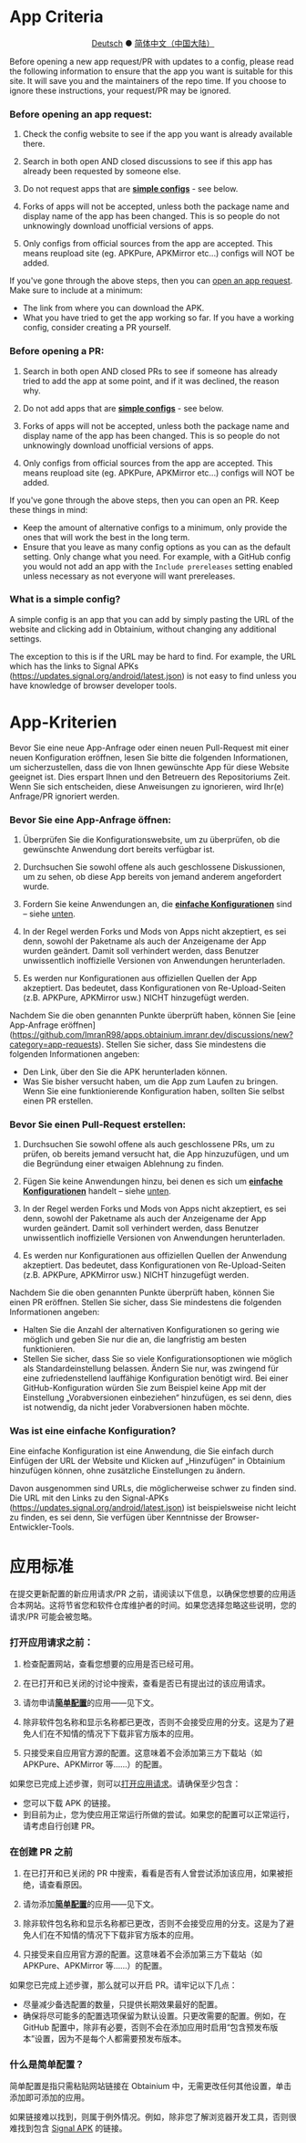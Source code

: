 # App Criteria

<div align="center">

[Deutsch](#de) ● [简体中文（中国大陆）](#zh-cn)

</div>

Before opening a new app request/PR with updates to a config, please read the following information to ensure that the app you want is suitable for this site. It will save you and the maintainers of the repo time. If you choose to ignore these instructions, your request/PR may be ignored.


### Before opening an app request:

1. Check the config website to see if the app you want is already available there.

2. Search in both open AND closed discussions to see if this app has already been requested by someone else.

3. Do not request apps that are [**simple configs**](#simple-config) - see below.

4. Forks of apps will not be accepted, unless both the package name and display name of the app has been changed. This is so people do not unknowingly download unofficial versions of apps.

5. Only configs from official sources from the app are accepted. This means reupload site (eg. APKPure, APKMirror etc...) configs will NOT be added.


If you've gone through the above steps, then you can [open an app request](https://github.com/ImranR98/apps.obtainium.imranr.dev/discussions/new?category=app-requests). Make sure to include at a minimum:

- The link from where you can download the APK.
- What you have tried to get the app working so far. If you have a working config, consider creating a PR yourself.


### Before opening a PR:

1. Search in both open AND closed PRs to see if someone has already tried to add the app at some point, and if it was declined, the reason why.

2. Do not add apps that are [**simple configs**](#simple-config) - see below.

3. Forks of apps will not be accepted, unless both the package name and display name of the app has been changed. This is so people do not unknowingly download unofficial versions of apps.

4. Only configs from official sources from the app are accepted. This means reupload site (eg. APKPure, APKMirror etc...) configs will NOT be added.

If you've gone through the above steps, then you can open an PR. Keep these things in mind:

- Keep the amount of alternative configs to a minimum, only provide the ones that will work the best in the long term.
- Ensure that you leave as many config options as you can as the default setting. Only change what you need. For example, with a GitHub config you would not add an app with the `Include prereleases` setting enabled unless necessary as not everyone will want prereleases.

<span id="simple-config"></span>
### What is a simple config?

A simple config is an app that you can add by simply pasting the URL of the website and clicking add in Obtainium, without changing any additional settings.

The exception to this is if the URL may be hard to find. For example, the URL which has the links to Signal APKs (https://updates.signal.org/android/latest.json) is not easy to find unless you have knowledge of browser developer tools.

<span id="de"></span>
# App-Kriterien

Bevor Sie eine neue App-Anfrage oder einen neuen Pull-Request mit einer neuen Konfiguration eröffnen, lesen Sie bitte die folgenden Informationen, um sicherzustellen, dass die von Ihnen gewünschte App für diese Website geeignet ist. Dies erspart Ihnen und den Betreuern des Repositoriums Zeit. Wenn Sie sich entscheiden, diese Anweisungen zu ignorieren, wird Ihr(e) Anfrage/PR ignoriert werden.


### Bevor Sie eine App-Anfrage öffnen:

1. Überprüfen Sie die Konfigurationswebsite, um zu überprüfen, ob die gewünschte Anwendung dort bereits verfügbar ist.

2. Durchsuchen Sie sowohl offene als auch geschlossene Diskussionen, um zu sehen, ob diese App bereits von jemand anderem angefordert wurde.

3. Fordern Sie keine Anwendungen an, die [**einfache Konfigurationen**](#simple-config-de) sind – siehe [unten](#simple-config-de).

4. In der Regel werden Forks und Mods von Apps nicht akzeptiert, es sei denn, sowohl der Paketname als auch der Anzeigename der App wurden geändert. Damit soll verhindert werden, dass Benutzer unwissentlich inoffizielle Versionen von Anwendungen herunterladen.

5. Es werden nur Konfigurationen aus offiziellen Quellen der App akzeptiert. Das bedeutet, dass Konfigurationen von Re-Upload-Seiten (z.B. APKPure, APKMirror usw.) NICHT hinzugefügt werden.


Nachdem Sie die oben genannten Punkte überprüft haben, können Sie [eine App-Anfrage eröffnen] (https://github.com/ImranR98/apps.obtainium.imranr.dev/discussions/new?category=app-requests). Stellen Sie sicher, dass Sie mindestens die folgenden Informationen angeben:

- Den Link, über den Sie die APK herunterladen können.
- Was Sie bisher versucht haben, um die App zum Laufen zu bringen. Wenn Sie eine funktionierende Konfiguration haben, sollten Sie selbst einen PR erstellen.


### Bevor Sie einen Pull-Request erstellen:

1. Durchsuchen Sie sowohl offene als auch geschlossene PRs, um zu prüfen, ob bereits jemand versucht hat, die App hinzuzufügen, und um die Begründung einer etwaigen Ablehnung zu finden.

2. Fügen Sie keine Anwendungen hinzu, bei denen es sich um [**einfache Konfigurationen**](#simple-config-de) handelt – siehe [unten](#simple-config-de).

3. In der Regel werden Forks und Mods von Apps nicht akzeptiert, es sei denn, sowohl der Paketname als auch der Anzeigename der App wurden geändert. Damit soll verhindert werden, dass Benutzer unwissentlich inoffizielle Versionen von Anwendungen herunterladen.

4. Es werden nur Konfigurationen aus offiziellen Quellen der Anwendung akzeptiert. Das bedeutet, dass Konfigurationen von Re-Upload-Seiten (z.B. APKPure, APKMirror usw.) NICHT hinzugefügt werden.

Nachdem Sie die oben genannten Punkte überprüft haben, können Sie einen PR eröffnen. Stellen Sie sicher, dass Sie mindestens die folgenden Informationen angeben:

- Halten Sie die Anzahl der alternativen Konfigurationen so gering wie möglich und geben Sie nur die an, die langfristig am besten funktionieren.
- Stellen Sie sicher, dass Sie so viele Konfigurationsoptionen wie möglich als Standardeinstellung belassen. Ändern Sie nur, was zwingend für eine zufriedenstellend lauffähige Konfiguration benötigt wird. Bei einer GitHub-Konfiguration würden Sie zum Beispiel keine App mit der Einstellung „Vorabversionen einbeziehen“ hinzufügen, es sei denn, dies ist notwendig, da nicht jeder Vorabversionen haben möchte.

<span id="simple-config-de"></span>
### Was ist eine einfache Konfiguration?

Eine einfache Konfiguration ist eine Anwendung, die Sie einfach durch Einfügen der URL der Website und Klicken auf „Hinzufügen“ in Obtainium hinzufügen können, ohne zusätzliche Einstellungen zu ändern.

Davon ausgenommen sind URLs, die möglicherweise schwer zu finden sind. Die URL mit den Links zu den Signal-APKs (https://updates.signal.org/android/latest.json) ist beispielsweise nicht leicht zu finden, es sei denn, Sie verfügen über Kenntnisse der Browser-Entwickler-Tools.

<span id="zh-cn"></span>
# 应用标准

在提交更新配置的新应用请求/PR 之前，请阅读以下信息，以确保您想要的应用适合本网站。这将节省您和软件仓库维护者的时间。如果您选择忽略这些说明，您的请求/PR 可能会被忽略。

### 打开应用请求之前：

1. 检查配置网站，查看您想要的应用是否已经可用。

2. 在已打开和已关闭的讨论中搜索，查看是否已有提出过的该应用请求。

3. 请勿申请[**简单配置**](#simple-config-zh-cn)的应用——见下文。

4. 除非软件包名称和显示名称都已更改，否则不会接受应用的分支。这是为了避免人们在不知情的情况下下载非官方版本的应用。

5. 只接受来自应用官方源的配置。这意味着不会添加第三方下载站（如 APKPure、APKMirror 等……）的配置。


如果您已完成上述步骤，则可以[打开应用请求](https://github.com/ImranR98/apps.obtainium.imranr.dev/discussions/new?category=app-requests)。请确保至少包含：

- 您可以下载 APK 的链接。
- 到目前为止，您为使应用正常运行所做的尝试。如果您的配置可以正常运行，请考虑自行创建 PR。


### 在创建 PR 之前

1. 在已打开和已关闭的 PR 中搜索，看看是否有人曾尝试添加该应用，如果被拒绝，请查看原因。

2. 请勿添加[**简单配置**](#simple-config-zh-cn)的应用——见下文。

3. 除非软件包名称和显示名称都已更改，否则不会接受应用的分支。这是为了避免人们在不知情的情况下下载非官方版本的应用。

4. 只接受来自应用官方源的配置。这意味着不会添加第三方下载站（如 APKPure、APKMirror 等……）的配置。

如果您已完成上述步骤，那么就可以开启 PR。请牢记以下几点：

- 尽量减少备选配置的数量，只提供长期效果最好的配置。
- 确保将尽可能多的配置选项保留为默认设置。只更改需要的配置。例如，在 GitHub 配置中，除非有必要，否则不会在添加应用时启用“包含预发布版本”设置，因为不是每个人都需要预发布版本。

<span id="simple-config-zh-cn"></span>
### 什么是简单配置？

简单配置是指只需粘贴网站链接在 Obtainium 中，无需更改任何其他设置，单击添加即可添加的应用。

如果链接难以找到，则属于例外情况。例如，除非您了解浏览器开发工具，否则很难找到包含 [Signal APK](https://updates.signal.org/android/latest.json) 的链接。
